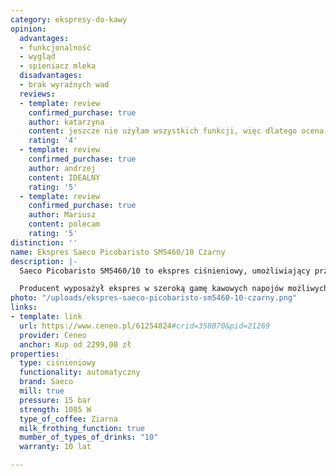 ```yaml
---
category: ekspresy-do-kawy
opinion:
  advantages:
  - funkcjonalność
  - wygląd
  - spieniacz mleka
  disadvantages:
  - brak wyraźnych wad
  reviews:
  - template: review
    confirmed_purchase: true
    author: katarzyna
    content: jeszcze nie użyłam wszystkich funkcji, więc dlatego ocena dobra
    rating: '4'
  - template: review
    confirmed_purchase: true
    author: andrzej
    content: IDEALNY
    rating: '5'
  - template: review
    confirmed_purchase: true
    author: Mariusz
    content: polecam
    rating: '5'
distinction: ''
name: Ekspres Saeco Picobaristo SM5460/10 Czarny
description: |-
  Saeco Picobaristo SM5460/10 to ekspres ciśnieniowy, umożliwiający przygotowanie aż 10 rozmaitych rodzajów kawy. Świeżo mielone ziarna wydobywają kawowy smak i aromat podczas zaparzania, a wbudowany spieniacz mleka sprawia, że napój jest idealnie kremowy i delikatny. Ekspres otrzymał certyfikat jakości włoskich ekspertów.

  Producent wyposażył ekspres w szeroką gamę kawowych napojów możliwych do przygotowania. Dzięki intuicyjnemu panelowi personalizacji napoju, użytkownik może przygotować każdy z nich według własnych preferencji smakowych. Ekspres Saeco Picobaristo posiada również wbudowany młynek ceramiczny z możliwością regulacji, dzięki czemu kawa jest zawsze świeżo zmielona. Takie właściwości pozwalają na zapażenie kaw o różnym stopiu intensywności. System AquaClean pozwala na zaparzenie nawet do 5000 filiżanek kawy bez konieczności wymiany filtra, a technologia Latte Perfetto polegająca na podwójnym spienieniu mleka daje możliwość otrzymania napoju ze smaczną, idealnie puszystą pianką.
photo: "/uploads/ekspres-saeco-picobaristo-sm5460-10-czarny.png"
links:
- template: link
  url: https://www.ceneo.pl/61254824#crid=358070&pid=21269
  provider: Ceneo
  anchor: Kup od 2299,00 zł
properties:
  type: ciśnieniowy
  functionality: automatyczny
  brand: Saeco
  mill: true
  pressure: 15 bar
  strength: 1085 W
  type_of_coffee: Ziarna
  milk_frothing_function: true
  mumber_of_types_of_drinks: "10"
  warranty: 10 lat

---
```

